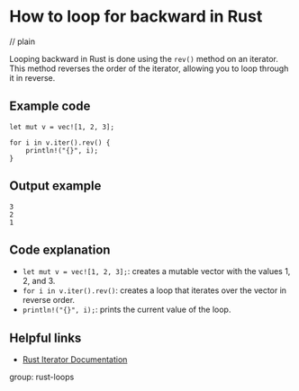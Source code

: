 # How to loop for backward in Rust
// plain

Looping backward in Rust is done using the `rev()` method on an iterator. This method reverses the order of the iterator, allowing you to loop through it in reverse.

## Example code

```
let mut v = vec![1, 2, 3];

for i in v.iter().rev() {
    println!("{}", i);
}
```

## Output example

```
3
2
1
```

## Code explanation

- `let mut v = vec![1, 2, 3];`: creates a mutable vector with the values 1, 2, and 3.
- `for i in v.iter().rev()`: creates a loop that iterates over the vector in reverse order.
- `println!("{}", i);`: prints the current value of the loop.

## Helpful links
- [Rust Iterator Documentation](https://doc.rust-lang.org/std/iter/trait.Iterator.html)

group: rust-loops